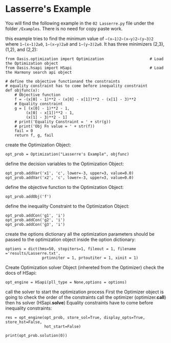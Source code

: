 # Lasserre's Example


You will find the following example in the `02 Lasserre.py` file under the folder `/Examples`. There is no need for copy paste work.

this example tries to find the minimum value of `−(x−1)2−(x−y)2−(y−3)2` where
`1−(x−1)2≥0`, `1−(x−y)2≥0` and `1−(y−3)2≥0`.
It has three minimizers (2,3),(1,2), and (2,2):

	from Oasis.optimization import Optimization                    # Load the Optimization object
	from Oasis.hsapi import HSapi                                  # Load the Harmony search api object

	# define the objective functionand the constraints
	# equality constraint has to come before inequality constraint
	def objfunc(x):
        # Objective function
        f = -(x[0] - 1)**2 - (x[0] - x[1])**2 - (x[1] - 3)**2
        # Equality constraint
        g = [ (x[0] - 1)**2 - 1,
             (x[0] - x[1])**2 - 1,
             (x[1] - 3)**2 - 1]
        # print('Equality Constraint = ' + str(g))
        # print('Obj Fn value = ' + str(f))
        fail = 0
        return f, g, fail

create the Optimization Object:

	opt_prob = Optimization("Lasserre's Example", objfunc)

define the decision variables to the Optimization Object:

	opt_prob.addVar('x1', 'c', lower=-3, upper=3, value=0.0)
	opt_prob.addVar('x2', 'c', lower=-3, upper=3, value=0.0)

define the objective function to the Optimization Object:

	opt_prob.addObj('f')

define the inequality Constraint to the Optimization Object:

	opt_prob.addCon('g1', 'i')
	opt_prob.addCon('g2', 'i')
	opt_prob.addCon('g3', 'i')

create the options dictionary all the optimization parameters should be passed
to the optimization object inside the option dictionary:

	options = dict(hms=50, stopiters=1, fileout = 1, filename ='results/Lasserre.txt',
					prtinniter = 1, prtoutiter = 1, xinit = 1)

Create Optimization solver Object (inhereted from the Optimizer)
check the docs of HSapi:

	opt_engine = HSapi(pll_type = None,options = options)

call the solver to start the optimization process
First the Optimizer object is going to check the order of the constraints
call the optimizer (optimizer.__call__) then hs solver (HSapi.__solve__)
Equality constraints have to come before inequality constraints:

	res = opt_engine(opt_prob, store_sol=True, display_opts=True, store_hst=False,
    	             hot_start=False)

	print(opt_prob.solution(0))
